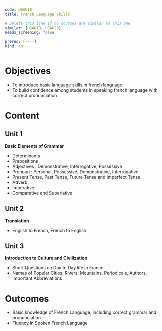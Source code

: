 ```yaml
---
code: HSAU18
title: French Language Skills

# Delete this line if no courses are similar to this one
similar: [HSAU19, HSAU20]
needs_screening: false

prereq: [----]
kind: AU
---
```


# Objectives

- To introduce basic language skills in french language
- To build confidence among students in speaking french language with correct pronunciation 

# Content

## Unit 1

   **Basic Elements of Grammar**
   - Determinants
   - Prepositions 
   - Adjectives : Demonstrative, Interrogative, Possessive
   - Pronoun : Personal, Possessive, Demonstrative, Interrogative
   - Present Tense, Past Tense, Future Tense and Imperfect Tense
   - Adverb
   - Imperative
   - Comparative and Superlative

## Unit 2

   **Translation**
   - English to French, French to English    

## Unit 3

   **Introduction to Culture and Civilization**
   - Short Questions on Day to Day life in France
   - Names of Popular Cities, Rivers, Mountains, Periodicals, Authors, Important Abbreviations 

# Outcomes

- Basic knowledge of French Language, including correct grammar and pronunciation 
- Fluency in Spoken French Language
